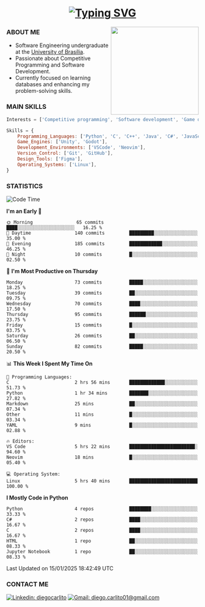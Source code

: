 <h1 align="center">
  <a href="https://git.io/typing-svg"><img src="https://readme-typing-svg.herokuapp.com?font=Special+Elite&size=35&duration=4000&pause=1000&color=20C20E&center=true&vCenter=true&width=500&height=70&lines=Hi%2C+I'm+Diego." alt="Typing SVG" /></a>
</h1>

<img align='right' src="https://media.giphy.com/media/VLzbEtlbwJUFljcRbf/giphy.gif?cid=790b7611db1hpcyxpht9vb2qapag4g251jevgml0ve3z438o&ep=v1_gifs_search&rid=giphy.gif&ct=g" width="230">

### ABOUT ME

- Software Engineering undergraduate at the [University of Brasília](http://www.unb.br).
- Passionate about Competitive Programming and Software Development.
- Currently focused on learning databases and enhancing my problem-solving skills.

### MAIN SKILLS

```javascript
Interests = ['Competitive programming', 'Software development', 'Game development', 'Artificial intelligence']

Skills = {
    Programming_Languages: ['Python', 'C', 'C++', 'Java', 'C#', 'JavaScript', 'HTML', 'CSS', 'Assembly (RISC-V)'],
    Game_Engines: ['Unity', 'Godot'],
    Development_Environments: ['VSCode', 'Neovim'],
    Version_Control: ['Git', 'GitHub'],
    Design_Tools: ['Figma'],
    Operating_Systems: ['Linux'],
}
```

### STATISTICS

<!--START_SECTION:waka-->
![Code Time](http://img.shields.io/badge/Code%20Time-26%20hrs%2036%20mins-blue)

**I'm an Early 🐤** 

```text
🌞 Morning                65 commits          ████░░░░░░░░░░░░░░░░░░░░░   16.25 % 
🌆 Daytime                140 commits         █████████░░░░░░░░░░░░░░░░   35.00 % 
🌃 Evening                185 commits         ████████████░░░░░░░░░░░░░   46.25 % 
🌙 Night                  10 commits          █░░░░░░░░░░░░░░░░░░░░░░░░   02.50 % 
```
📅 **I'm Most Productive on Thursday** 

```text
Monday                   73 commits          █████░░░░░░░░░░░░░░░░░░░░   18.25 % 
Tuesday                  39 commits          ██░░░░░░░░░░░░░░░░░░░░░░░   09.75 % 
Wednesday                70 commits          ████░░░░░░░░░░░░░░░░░░░░░   17.50 % 
Thursday                 95 commits          ██████░░░░░░░░░░░░░░░░░░░   23.75 % 
Friday                   15 commits          █░░░░░░░░░░░░░░░░░░░░░░░░   03.75 % 
Saturday                 26 commits          ██░░░░░░░░░░░░░░░░░░░░░░░   06.50 % 
Sunday                   82 commits          █████░░░░░░░░░░░░░░░░░░░░   20.50 % 
```


📊 **This Week I Spent My Time On** 

```text
💬 Programming Languages: 
C                        2 hrs 56 mins       █████████████░░░░░░░░░░░░   51.73 % 
Python                   1 hr 34 mins        ███████░░░░░░░░░░░░░░░░░░   27.82 % 
Markdown                 25 mins             ██░░░░░░░░░░░░░░░░░░░░░░░   07.34 % 
Other                    11 mins             █░░░░░░░░░░░░░░░░░░░░░░░░   03.34 % 
YAML                     9 mins              █░░░░░░░░░░░░░░░░░░░░░░░░   02.88 % 

🔥 Editors: 
VS Code                  5 hrs 22 mins       ████████████████████████░   94.60 % 
Neovim                   18 mins             █░░░░░░░░░░░░░░░░░░░░░░░░   05.40 % 

💻 Operating System: 
Linux                    5 hrs 40 mins       █████████████████████████   100.00 % 
```

**I Mostly Code in Python** 

```text
Python                   4 repos             ████████░░░░░░░░░░░░░░░░░   33.33 % 
C#                       2 repos             ████░░░░░░░░░░░░░░░░░░░░░   16.67 % 
C                        2 repos             ████░░░░░░░░░░░░░░░░░░░░░   16.67 % 
HTML                     1 repo              ██░░░░░░░░░░░░░░░░░░░░░░░   08.33 % 
Jupyter Notebook         1 repo              ██░░░░░░░░░░░░░░░░░░░░░░░   08.33 % 
```




 Last Updated on 15/01/2025 18:42:49 UTC
<!--END_SECTION:waka-->
### CONTACT ME

[![Linkedin: diegocarlito](https://img.shields.io/badge/-diegocarlito-blue?style=flat-square&logo=Linkedin&logoColor=white&link=https://www.linkedin.com/in/diegocarlito/)](https://www.linkedin.com/in/diegocarlito/)
[![Gmail: diego.carlito01@gmail.com](https://img.shields.io/badge/-diego.carlito01@gmail.com-c14438?style=flat-square&logo=Gmail&logoColor=white&link=mailto:diego.carlito01@gmail.com)](mailto:diego.carlito01@gmail.com)
